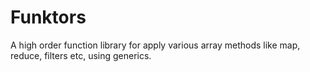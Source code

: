 # Funktors

A high order function library for apply various array methods like map, reduce, filters etc, using generics.